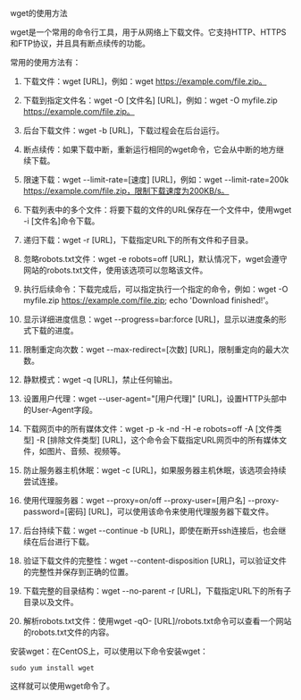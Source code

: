 wget的使用方法
wget是一个常用的命令行工具，用于从网络上下载文件。它支持HTTP、HTTPS和FTP协议，并且具有断点续传的功能。

常用的使用方法有：

1. 下载文件：wget [URL]，例如：wget https://example.com/file.zip。

2. 下载到指定文件名：wget -O [文件名] [URL]，例如：wget -O myfile.zip https://example.com/file.zip。

3. 后台下载文件：wget -b [URL]，下载过程会在后台运行。

4. 断点续传：如果下载中断，重新运行相同的wget命令，它会从中断的地方继续下载。

5. 限速下载：wget --limit-rate=[速度] [URL]，例如：wget --limit-rate=200k https://example.com/file.zip，限制下载速度为200KB/s。

6. 下载列表中的多个文件：将要下载的文件的URL保存在一个文件中，使用wget -i [文件名]命令下载。

7. 递归下载：wget -r [URL]，下载指定URL下的所有文件和子目录。

8. 忽略robots.txt文件：wget -e robots=off [URL]，默认情况下，wget会遵守网站的robots.txt文件，使用该选项可以忽略该文件。

9. 执行后续命令：下载完成后，可以指定执行一个指定的命令，例如：wget -O myfile.zip https://example.com/file.zip; echo 'Download finished!'。

10. 显示详细进度信息：wget --progress=bar:force [URL]，显示以进度条的形式下载的进度。

11. 限制重定向次数：wget --max-redirect=[次数] [URL]，限制重定向的最大次数。

12. 静默模式：wget -q [URL]，禁止任何输出。

13. 设置用户代理：wget --user-agent="[用户代理]" [URL]，设置HTTP头部中的User-Agent字段。

14. 下载网页中的所有媒体文件：wget -p -k -nd -H -e robots=off -A [文件类型] -R [排除文件类型] [URL]，这个命令会下载指定URL网页中的所有媒体文件，如图片、音频、视频等。

15. 防止服务器主机休眠：wget -c [URL]，如果服务器主机休眠，该选项会持续尝试连接。

16. 使用代理服务器：wget --proxy=on/off --proxy-user=[用户名] --proxy-password=[密码] [URL]，可以使用该命令来使用代理服务器下载文件。

17. 后台持续下载：wget --continue -b [URL]，即使在断开ssh连接后，也会继续在后台进行下载。

18. 验证下载文件的完整性：wget --content-disposition [URL]，可以验证文件的完整性并保存到正确的位置。

19. 下载完整的目录结构：wget --no-parent -r [URL]，下载指定URL下的所有子目录以及文件。

20. 解析robots.txt文件：使用wget -qO- [URL]/robots.txt命令可以查看一个网站的robots.txt文件的内容。

安装wget：在CentOS上，可以使用以下命令安装wget：

```
sudo yum install wget
```

这样就可以使用wget命令了。